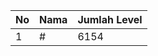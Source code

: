 | No | Nama            | Jumlah Level |
|----|-----------------|--------------|
| 1  | #    |    6154        |
